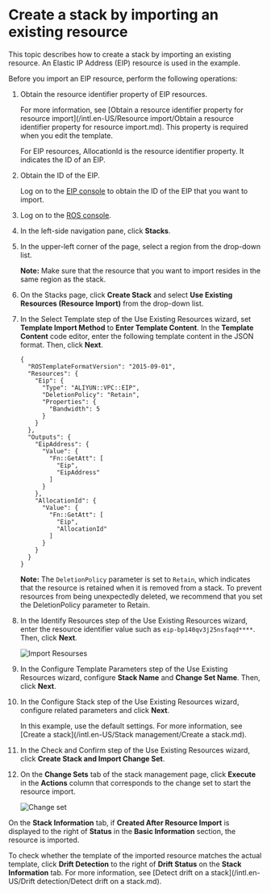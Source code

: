 # Create a stack by importing an existing resource

This topic describes how to create a stack by importing an existing resource. An Elastic IP Address \(EIP\) resource is used in the example.

Before you import an EIP resource, perform the following operations:

1.  Obtain the resource identifier property of EIP resources.

    For more information, see [Obtain a resource identifier property for resource import](/intl.en-US/Resource import/Obtain a resource identifier property for resource import.md). This property is required when you edit the template.

    For EIP resources, AllocationId is the resource identifier property. It indicates the ID of an EIP.

2.  Obtain the ID of the EIP.

    Log on to the [EIP console](https://vpc.console.aliyun.com/eip) to obtain the ID of the EIP that you want to import.


1.  Log on to the [ROS console](http://ros.console.aliyun.com).

2.  In the left-side navigation pane, click **Stacks**.

3.  In the upper-left corner of the page, select a region from the drop-down list.

    **Note:** Make sure that the resource that you want to import resides in the same region as the stack.

4.  On the Stacks page, click **Create Stack** and select **Use Existing Resources \(Resource Import\)** from the drop-down list.

5.  In the Select Template step of the Use Existing Resources wizard, set **Template Import Method** to **Enter Template Content**. In the **Template Content** code editor, enter the following template content in the JSON format. Then, click **Next**.

    ```
    {
      "ROSTemplateFormatVersion": "2015-09-01",
      "Resources": {
        "Eip": {
          "Type": "ALIYUN::VPC::EIP",
          "DeletionPolicy": "Retain",
          "Properties": {
            "Bandwidth": 5
          }
        }
      },
      "Outputs": {
        "EipAddress": {
          "Value": {
            "Fn::GetAtt": [
              "Eip",
              "EipAddress"
            ]
          }
        },
        "AllocationId": {
          "Value": {
            "Fn::GetAtt": [
              "Eip",
              "AllocationId"
            ]
          }
        }
      }
    }
    ```

    **Note:** The `DeletionPolicy` parameter is set to `Retain`, which indicates that the resource is retained when it is removed from a stack. To prevent resources from being unexpectedly deleted, we recommend that you set the DeletionPolicy parameter to Retain.

6.  In the Identify Resources step of the Use Existing Resources wizard, enter the resource identifier value such as `eip-bp140qv3j25nsfaqd****`. Then, click **Next**.

    ![Import Resourses](https://static-aliyun-doc.oss-accelerate.aliyuncs.com/assets/img/en-US/7086590161/p225563.png)

7.  In the Configure Template Parameters step of the Use Existing Resources wizard, configure **Stack Name** and **Change Set Name**. Then, click **Next**.

8.  In the Configure Stack step of the Use Existing Resources wizard, configure related parameters and click **Next**.

    In this example, use the default settings. For more information, see [Create a stack](/intl.en-US/Stack management/Create a stack.md).

9.  In the Check and Confirm step of the Use Existing Resources wizard, click **Create Stack and Import Change Set**.

10. On the **Change Sets** tab of the stack management page, click **Execute** in the **Actions** column that corresponds to the change set to start the resource import.

    ![Change set](https://static-aliyun-doc.oss-accelerate.aliyuncs.com/assets/img/en-US/7086590161/p225564.png)


On the **Stack Information** tab, if **Created After Resource Import** is displayed to the right of **Status** in the **Basic Information** section, the resource is imported.

To check whether the template of the imported resource matches the actual template, click **Drift Detection** to the right of **Drift Status** on the **Stack Information** tab. For more information, see [Detect drift on a stack](/intl.en-US/Drift detection/Detect drift on a stack.md).

